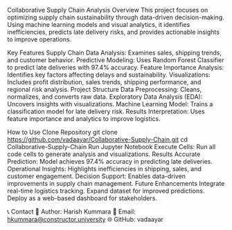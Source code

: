 Collaborative Supply Chain Analysis
Overview
This project focuses on optimizing supply chain sustainability through data-driven decision-making. Using machine learning models and visual analytics, it identifies inefficiencies, predicts late delivery risks, and provides actionable insights to improve operations.

Key Features
Supply Chain Data Analysis: Examines sales, shipping trends, and customer behavior.
Predictive Modeling: Uses Random Forest Classifier to predict late deliveries with 97.4% accuracy.
Feature Importance Analysis: Identifies key factors affecting delays and sustainability.
Visualizations: Includes profit distribution, sales trends, shipping performance, and regional risk analysis.
Project Structure
Data Preprocessing: Cleans, normalizes, and converts raw data.
Exploratory Data Analysis (EDA): Uncovers insights with visualizations.
Machine Learning Model: Trains a classification model for late delivery risk.
Results Interpretation: Uses feature importance and analytics to improve logistics.

How to Use
Clone Repository
git clone https://github.com/vadaayar/Collaborative-Supply-Chain.git
cd Collaborative-Supply-Chain
Run Jupyter Notebook
Execute Cells: Run all code cells to generate analysis and visualizations.
Results
Accurate Prediction: Model achieves 97.4% accuracy in predicting late deliveries.
Operational Insights: Highlights inefficiencies in shipping, sales, and customer engagement.
Decision Support: Enables data-driven improvements in supply chain management.
Future Enhancements
Integrate real-time logistics tracking.
Expand dataset for improved predictions.
Deploy as a web-based dashboard for stakeholders.

📞 Contact
👤 Author: Harish Kummara
📧 Email: hkummara@constructor.university
🌐 GitHub: vadaayar

